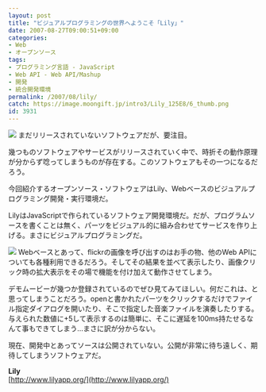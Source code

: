 ```yaml
---
layout: post
title: "ビジュアルプログラミングの世界へようこそ「Lily」"
date: 2007-08-27T09:00:51+09:00
categories:
- Web
- オープンソース
tags: 
- プログラミング言語 - JavaScript
- Web API - Web API/Mashup
- 開発
- 統合開発環境
permalink: /2007/08/lily/
catch: https://image.moongift.jp/intro3/Lily_125E8/6_thumb.png
id: 3931
---
```

[![](https://image.moongift.jp/intro3/Lily_125E8/4_thumb1.png)](https://image.moongift.jp/intro3/Lily_125E8/43.png) まだリリースされていないソフトウェアだが、要注目。   
  
幾つものソフトウェアやサービスがリリースされていく中で、時折その動作原理が分からず唸ってしまうものが存在する。このソフトウェアもその一つになるだろう。   
  
今回紹介するオープンソース・ソフトウェアはLily、Webベースのビジュアルプログラミング開発・実行環境だ。   
  
<!--more-->  
  
LilyはJavaScriptで作られているソフトウェア開発環境だ。だが、プログラムソースを書くことは無く、パーツをビジュアル的に組み合わせてサービスを作り上げる。まさにビジュアルプログラミングだ。   
  
[![](https://image.moongift.jp/intro3/Lily_125E8/6_thumb.png)](https://image.moongift.jp/intro3/Lily_125E8/62.png) Webベースとあって、flickrの画像を呼び出すのはお手の物、他のWeb APIについても各種利用できるだろう。そしてその結果を並べて表示したり、画像クリック時の拡大表示をその場で機能を付け加えて動作させてしまう。   
  
デモムービーが幾つか登録されているのでぜひ見てみてほしい。何だこれは、と思ってしまうことだろう。openと書かれたパーツをクリックするだけでファイル指定ダイアログを開いたり、そこで指定した音楽ファイルを演奏したりする。与えられた数値に+5して表示するのは簡単に、そこに遅延を100ms持たせるなんて事もできてしまう…まさに訳が分からない。   
  
現在、開発中とあってソースは公開されていない。公開が非常に待ち遠しく、期待してしまうソフトウェアだ。   
  
**Lily**  
[http://www.lilyapp.org/](http://www.lilyapp.org/)